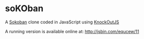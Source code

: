 soKOban
=======

A [Sokoban](http://en.wikipedia.org/wiki/Sokoban) clone coded in JavaScript using [KnockOutJS](http://knockoutjs.com/)

A running version is available online at: http://jsbin.com/equcew/11

